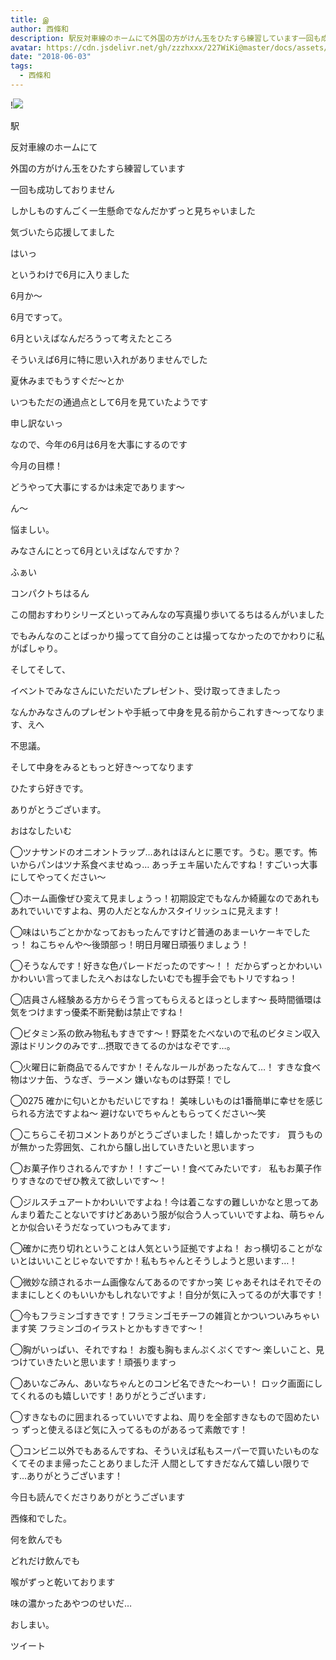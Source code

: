 ```yaml
---
title: இ
author: 西條和
description: 駅反対車線のホームにて外国の方がけん玉をひたすら練習しています一回も成功しておりません...
avatar: https://cdn.jsdelivr.net/gh/zzzhxxx/227WiKi@master/docs/assets/photo/avatar/nagomi.jpg
date: "2018-06-03"
tags:
  - 西條和
---
```


!![](https://cdn.jsdelivr.net/gh/zzzhxxx/227WiKi-image@master/blog-image/nagomi-2018-06-03_1.jpg)














駅












反対車線のホームにて











外国の方がけん玉をひたすら練習しています











一回も成功しておりません











しかしものすんごく一生懸命でなんだかずっと見ちゃいました











気づいたら応援してました










はいっ







というわけで6月に入りました













6月か〜










6月ですって。













6月といえばなんだろうって考えたところ











そういえば6月に特に思い入れがありませんでした










夏休みまでもうすぐだ〜とか









いつもただの通過点として6月を見ていたようです










申し訳ないっ











なので、今年の6月は6月を大事にするのです











今月の目標！











どうやって大事にするかは未定であります〜











ん〜








悩ましい。












みなさんにとって6月といえばなんですか？









ふぁい






コンパクトちはるん











この間おすわりシリーズといってみんなの写真撮り歩いてるちはるんがいました









でもみんなのことばっかり撮ってて自分のことは撮ってなかったのでかわりに私がぱしゃり。














そしてそして、










イベントでみなさんにいただいたプレゼント、受け取ってきましたっ










なんかみなさんのプレゼントや手紙って中身を見る前からこれすき〜ってなります、えへ




不思議。











そして中身をみるともっと好き〜ってなります











ひたすら好きです。











ありがとうございます。












おはなしたいむ



◯ツナサンドのオニオントラップ…あれはほんとに悪です。うむ。悪です。怖いからパンはツナ系食べませぬっ…
あっチェキ届いたんですね！すごいっ大事にしてやってください〜








◯ホーム画像ぜひ変えて見ましょうっ！初期設定でもなんか綺麗なのであれもあれでいいですよね、男の人だとなんかスタイリッシュに見えます！






◯味はいちごとかかなっておもったんですけど普通のあまーいケーキでしたっ！
ねこちゃんや〜後頭部っ！明日月曜日頑張りましょう！





◯そうなんです！好きな色パレードだったのです〜！！
だからずっとかわいいかわいい言ってましたえへおはなしたいむでも握手会でもトリですねっ！







◯店員さん経験ある方からそう言ってもらえるとほっとします〜
長時間循環は気をつけますっ優柔不断発動は禁止ですね！







◯ビタミン系の飲み物私もすきです〜！野菜をたべないので私のビタミン収入源はドリンクのみです…摂取できてるのかはなぞです…。






◯火曜日に新商品でるんですか！そんなルールがあったなんて…！
すきな食べ物はツナ缶、うなぎ、ラーメン
嫌いなものは野菜！でし





◯0275
確かに匂いとかもだいじですね！
美味しいものは1番簡単に幸せを感じられる方法ですよね〜
避けないでちゃんともらってください〜笑







◯こちらこそ初コメントありがとうございました！嬉しかったです♩
買うものが無かった雰囲気、これから醸し出していきたいと思いますっ





◯お菓子作りされるんですか！！すごーい！食べてみたいです♩
私もお菓子作りすきなのでぜひ教えて欲しいです〜！







◯ジルスチュアートかわいいですよね！今は着こなすの難しいかなと思ってあんまり着たことないですけどああいう服が似合う人っていいですよね、萌ちゃんとか似合いそうだなっていつもみてます♩






◯確かに売り切れということは人気という証拠ですよね！
おっ横切ることがないとはいいことじゃないですか！私もちゃんとそうしようと思います…！







◯微妙な顔されるホーム画像なんてあるのですかっ笑
じゃあそれはそれでそのままにしとくのもいいかもしれないですよ！自分が気に入ってるのが大事です！








◯今もフラミンゴすきです！フラミンゴモチーフの雑貨とかついついみちゃいます笑
フラミンゴのイラストとかもすきです〜！






◯胸がいっぱい、それですね！
お腹も胸もまんぷくぷくです〜
楽しいこと、見つけていきたいと思います！頑張りますっ







◯あいなごみん、あいなちゃんとのコンビ名できた〜わーい！
ロック画面にしてくれるのも嬉しいです！ありがとうございます♩









◯すきなものに囲まれるっていいですよね、周りを全部すきなもので固めたいっ
ずっと使えるほど気に入ってるものがあるって素敵です！






◯コンビニ以外でもあるんですね、そういえば私もスーパーで買いたいものなくてそのまま帰ったことありました汗
人間としてすきだなんて嬉しい限りです…ありがとうございます！












今日も読んでくださりありがとうございます











西條和でした。









何を飲んでも







どれだけ飲んでも






喉がずっと乾いております











味の濃かったあやつのせいだ…











おしまい。


ツイート




